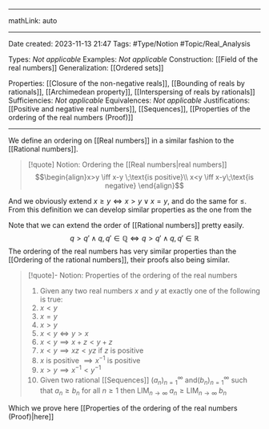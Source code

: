 
---

mathLink: auto

---
Date created: 2023-11-13 21:47
Tags: #Type/Notion #Topic/Real_Analysis  

Types: _Not applicable_
Examples: _Not applicable_
Construction: [[Field of the real numbers]]
Generalization: [[Ordered sets]]

Properties: [[Closure of the non-negative reals]], [[Bounding of reals by rationals]], [[Archimedean property]], [[Interspersing of reals by rationals]]
Sufficiencies: _Not applicable_
Equivalences: _Not applicable_
Justifications: [[Positive and negative real numbers]], [[Sequences]], [[Properties of the ordering of the real numbers (Proof)]]

---  

We define an ordering on [[Real numbers]] in a similar fashion to the [[Rational numbers]].

> [!quote] Notion: Ordering the [[Real numbers|real numbers]]
> $$\begin{align}x>y \iff x-y \;\text{is positive}\\
> x<y \iff x-y\;\text{is negative}
> \end{align}$$

And we obviously extend $x\geq y \iff x>y \lor x=y$, and do the same for $\leq$. From this definition we can develop similar properties as the one from the 

Note that we can extend the order of [[Rational numbers]] pretty easily. $$q>q' \land q,q'\in \mathbb Q\iff q>q'\land q,q'\in \mathbb R$$
The ordering of the real numbers has very similar properties than the [[Ordering of the rational numbers]], their proofs also being similar.

>[!quote]- Notion: Properties of the ordering of the real numbers
>1. Given any two real numbers $x$ and $y$ at exactly one of the following is true:
>	1. $x<y$
>	2. $x=y$
>	3. $x>y$
>2. $x<y\iff y>x$
>3. $x<y\implies x+z< y+z$
>4. $x<y\implies xz<yz$ if $z$ is positive
>5. $x$ is positive $\implies x^{-1}$ is positive
>6. $x>y\implies x^{-1}<y^{-1}$
>7. Given two rational [[Sequences]] $(a_n)^\infty_{n=1}$ and$(b_n)^\infty_{n=1}$ such that $a_n\geq b_n$ for all $n\geq 1$ then $\text{LIM}_{n\rightarrow \infty}\;a_n\geq\text{LIM}_{n\rightarrow \infty}\;b_n$

Which we prove here [[Properties of the ordering of the real numbers (Proof)|here]]


